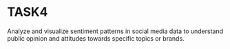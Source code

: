 # TASK4
Analyze and visualize sentiment patterns in social media data to understand public opinion and attitudes towards specific topics or brands.
